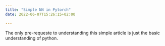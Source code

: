 ```yaml
---
title: "Simple NN in Pytorch"
date: 2022-06-07T15:26:15+02:00

---
```


The only pre-requeste to understanding this simple article is just the basic understanding of python.
